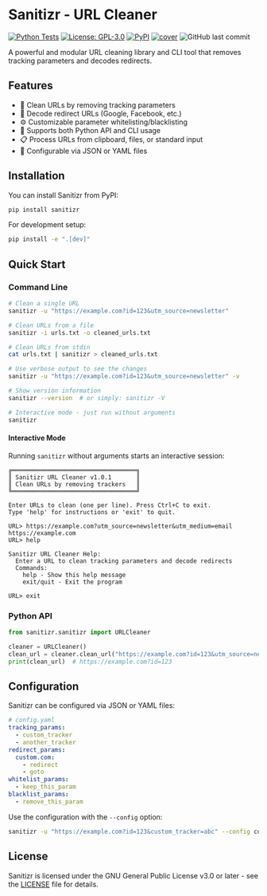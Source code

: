 # Sanitizr - URL Cleaner

[![Python Tests](https://github.com/Jordonh18/sanitizr/actions/workflows/python-tests.yml/badge.svg)](https://github.com/Jordonh18/sanitizr/actions/workflows/python-tests.yml)
[![License: GPL-3.0](https://img.shields.io/badge/License-GPL%203.0-blue.svg)](https://opensource.org/licenses/GPL-3.0)
[![PyPI](https://img.shields.io/pypi/v/sanitizr.svg)](https://pypi.org/project/sanitizr/)
[![cover](https://codecov.io/gh/Jordonh18/sanitizr/branch/main/graph/badge.svg)](https://codecov.io/gh/Jordonh18/sanitizr)
![GitHub last commit](https://img.shields.io/github/last-commit/Jordonh18/sanitizr)

A powerful and modular URL cleaning library and CLI tool that removes tracking parameters and decodes redirects.

## Features

- 🧹 Clean URLs by removing tracking parameters
- 🔄 Decode redirect URLs (Google, Facebook, etc.)
- ⚙️ Customizable parameter whitelisting/blacklisting
- 🧰 Supports both Python API and CLI usage
- 📋 Process URLs from clipboard, files, or standard input
- 🔧 Configurable via JSON or YAML files

## Installation

You can install Sanitizr from PyPI:

```bash
pip install sanitizr
```

For development setup:

```bash
pip install -e ".[dev]"
```

## Quick Start

### Command Line

```bash
# Clean a single URL
sanitizr -u "https://example.com?id=123&utm_source=newsletter"

# Clean URLs from a file
sanitizr -i urls.txt -o cleaned_urls.txt

# Clean URLs from stdin
cat urls.txt | sanitizr > cleaned_urls.txt

# Use verbose output to see the changes
sanitizr -u "https://example.com?id=123&utm_source=newsletter" -v

# Show version information
sanitizr --version  # or simply: sanitizr -V

# Interactive mode - just run without arguments
sanitizr
```

#### Interactive Mode

Running `sanitizr` without arguments starts an interactive session:

```text
╔═══════════════════════════════════╗
║ Sanitizr URL Cleaner v1.0.1       ║
║ Clean URLs by removing trackers   ║
╚═══════════════════════════════════╝

Enter URLs to clean (one per line). Press Ctrl+C to exit.
Type 'help' for instructions or 'exit' to quit.

URL> https://example.com?utm_source=newsletter&utm_medium=email
https://example.com
URL> help

Sanitizr URL Cleaner Help:
  Enter a URL to clean tracking parameters and decode redirects
  Commands:
    help - Show this help message
    exit/quit - Exit the program

URL> exit
```

### Python API

```python
from sanitizr.sanitizr import URLCleaner

cleaner = URLCleaner()
clean_url = cleaner.clean_url("https://example.com?id=123&utm_source=newsletter")
print(clean_url)  # https://example.com?id=123
```

## Configuration

Sanitizr can be configured via JSON or YAML files:

```yaml
# config.yaml
tracking_params:
  - custom_tracker
  - another_tracker
redirect_params:
  custom.com:
    - redirect
    - goto
whitelist_params:
  - keep_this_param
blacklist_params:
  - remove_this_param
```

Use the configuration with the `--config` option:

```bash
sanitizr -u "https://example.com?id=123&custom_tracker=abc" --config config.yaml
```

## License

Sanitizr is licensed under the GNU General Public License v3.0 or later - see the [LICENSE](LICENSE) file for details.